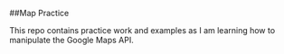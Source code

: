 ##Map Practice

This repo contains practice work and examples as I am learning how to manipulate the Google Maps API.
